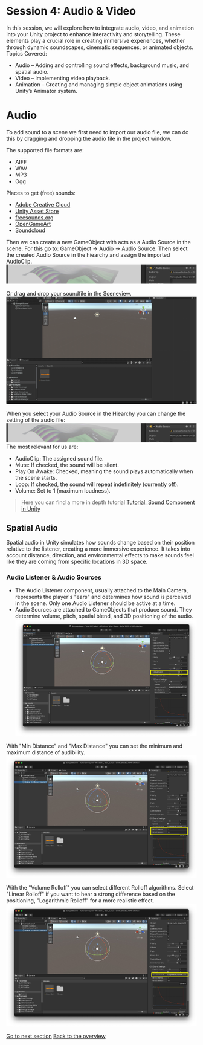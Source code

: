 # Session 4: Audio & Video

In this session, we will explore how to integrate audio, video, and animation into your Unity project to enhance interactivity and storytelling. These elements play a crucial role in creating immersive experiences, whether through dynamic soundscapes, cinematic sequences, or animated objects.
Topics Covered:

- Audio – Adding and controlling sound effects, background music, and spatial audio.
- Video – Implementing video playback.
- Animation – Creating and managing simple object animations using Unity’s Animator system.


# Audio 

To add sound to a scene we first need to import our audio file, we can do this by dragging and dropping the audio file in the project window. 

The supported file formats are: 
- AIFF 
- WAV 
- MP3
- Ogg 

Places to get (free) sounds: 
- [Adobe Creative Cloud](https://www.adobe.com/products/audition/offers/AdobeAuditionDLCSFX.html)
- [Unity Asset Store](https://assetstore.unity.com/?category=audio&free=true&orderBy=1)
- [freesounds.org](https://freesound.org/people/Nox_Sound/)
- [OpenGameArt](https://opengameart.org/art-search-advanced?field_art_type_tid%5B%5D=13)
- [Soundcloud](https://soundcloud.com/)


Then we can create a new GameObject with acts as a Audio Source in the scene. 
For this go to: GameObject -> Audio -> Audio Source. 
Then select the created Audio Source in the hiearchy and assign the imported AudioClip. 
![](images/Audio1.jpeg)

Or drag and drop your soundfile in the Sceneview. 
![](images/AudioSource.gif)

When you select your Audio Source in the Hiearchy you can change the setting of the audio file:
![](images/Audio1.jpeg)
The most relevant for us are: 
- AudioClip: The assigned sound file.
- Mute: If checked, the sound will be silent.
- Play On Awake: Checked, meaning the sound plays automatically when the scene starts.
- Loop: If checked, the sound will repeat indefinitely (currently off).
- Volume: Set to 1 (maximum loudness).

> Here you can find a more in depth tutorial [Tutorial: Sound Component in Unity](https://learn.unity.com/tutorial/working-with-audio-components-2019-3)


## Spatial Audio

Spatial audio in Unity simulates how sounds change based on their position relative to the listener, creating a more immersive experience. It takes into account distance, direction, and environmental effects to make sounds feel like they are coming from specific locations in 3D space.

### Audio Listener & Audio Sources

- The Audio Listener component, usually attached to the Main Camera, represents the player's "ears" and determines how sound is perceived in the scene. Only one Audio Listener should be active at a time.
- Audio Sources are attached to GameObjects that produce sound. They determine volume, pitch, spatial blend, and 3D positioning of the audio.
![](images/Audio1.jpg)

With "Min Distance" and "Max Distance" you can set the minimum and maximum distance of audibility. 
![](images/Audio2.jpg)

With the "Volume Rolloff" you can select different Rolloff algorithms. Select "Linear Rolloff" if you want to hear a strong difference based on the positioning, "Logarithmic Rolloff" for a more realistic effect. 
![](images/Audio3.jpg)


[Go to next section](4_Video.md)
[Back to the overview](readme.md)


